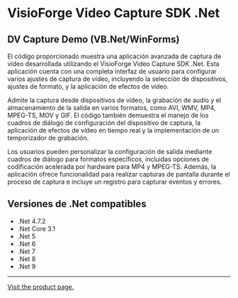 ﻿# VisioForge Video Capture SDK .Net

## DV Capture Demo (VB.Net/WinForms)

El código proporcionado muestra una aplicación avanzada de captura de vídeo desarrollada utilizando el VisioForge Video Capture SDK .Net. Esta aplicación cuenta con una completa interfaz de usuario para configurar varios ajustes de captura de vídeo, incluyendo la selección de dispositivos, ajustes de formato, y la aplicación de efectos de vídeo.

Admite la captura desde dispositivos de vídeo, la grabación de audio y el almacenamiento de la salida en varios formatos, como AVI, WMV, MP4, MPEG-TS, MOV y GIF. El código también demuestra el manejo de los cuadros de diálogo de configuración del dispositivo de captura, la aplicación de efectos de vídeo en tiempo real y la implementación de un temporizador de grabación.

Los usuarios pueden personalizar la configuración de salida mediante cuadros de diálogo para formatos específicos, incluidas opciones de codificación acelerada por hardware para MP4 y MPEG-TS. Además, la aplicación ofrece funcionalidad para realizar capturas de pantalla durante el proceso de captura e incluye un registro para capturar eventos y errores.

## Versiones de .Net compatibles

* .Net 4.7.2
* .Net Core 3.1
* .Net 5
* .Net 6
* .Net 7
* .Net 8
* .Net 9

---

[Visit the product page.](https://www.visioforge.com/video-capture-sdk-net)
